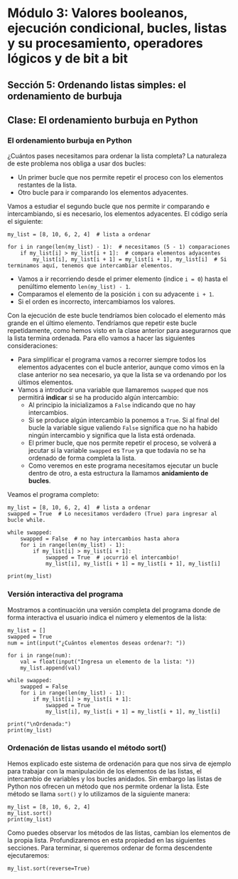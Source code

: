 # Módulo 3: Valores booleanos, ejecución condicional, bucles, listas y su procesamiento, operadores lógicos y de bit a bit
## Sección 5: Ordenando listas simples: el ordenamiento de burbuja
## Clase: El ordenamiento burbuja en Python

### El ordenamiento burbuja en Python

¿Cuántos pases necesitamos para ordenar la lista completa? La naturaleza de este problema nos obliga a usar dos bucles:

* Un primer bucle que nos permite repetir el proceso con los elementos restantes de la lista.
* Otro bucle para ir comparando los elementos adyacentes.

Vamos a estudiar el segundo bucle que nos permite ir comparando e intercambiando, si es necesario, los elementos adyacentes. El código sería el siguiente:

```
my_list = [8, 10, 6, 2, 4]  # lista a ordenar

for i in range(len(my_list) - 1):  # necesitamos (5 - 1) comparaciones
    if my_list[i] > my_list[i + 1]:  # compara elementos adyacentes
        my_list[i], my_list[i + 1] = my_list[i + 1], my_list[i]  # Si terminamos aquí, tenemos que intercambiar elementos.
```
* Vamos a ir recorriendo desde el primer elemento (índice `i = 0`) hasta el penúltimo elemento `len(my_list) - 1`.
* Comparamos el elemento de la posición `i` con su adyacente `i + 1`.
* Si el orden es incorrecto, intercambiamos los valores.

Con la ejecución de este bucle tendríamos bien colocado el elemento más grande en el último elemento. Tendríamos que repetir este bucle repetidamente, como hemos visto en la clase anterior para asegurarnos que la lista termina ordenada. Para ello vamos a hacer las siguientes consideraciones:

* Para simplificar el programa vamos a recorrer siempre todos los elementos adyacentes con el bucle anterior, aunque como vimos en la clase anterior no sea necesario, ya que la lista se va ordenando por los últimos elementos.
* Vamos a introducir una variable que llamaremos `swapped` que nos permitirá **indicar** si se ha producido algún intercambio:
    * Al principio la inicializamos a `False` indicando que no hay intercambios.
    * Si se produce algún intercambio la ponemos a `True`.
    Si al final del bucle la variable sigue valiendo `False` significa que no ha habido ningún intercambio y significa que la lista está ordenada.
    * El primer bucle, que nos permite repetir el proceso, se volverá a jecutar si la variable `swapped` es `True` ya que todavía no se ha ordenado de forma completa la lista.
    * Como veremos en este programa necesitamos ejecutar un bucle dentro de otro, a esta estructura la llamamos **anidamiento de bucles**.


Veamos el programa completo:

```
my_list = [8, 10, 6, 2, 4]  # lista a ordenar
swapped = True  # Lo necesitamos verdadero (True) para ingresar al bucle while.

while swapped:
    swapped = False  # no hay intercambios hasta ahora
    for i in range(len(my_list) - 1):
        if my_list[i] > my_list[i + 1]:
            swapped = True  # ¡ocurrió el intercambio!
            my_list[i], my_list[i + 1] = my_list[i + 1], my_list[i]

print(my_list)
```

### Versión interactiva del programa

Mostramos a continuación una versión completa del programa donde de forma interactiva el usuario indica el número y elementos de la lista:

```
my_list = []
swapped = True
num = int(input("¿Cuántos elementos deseas ordenar?: "))

for i in range(num):
    val = float(input("Ingresa un elemento de la lista: "))
    my_list.append(val)

while swapped:
    swapped = False
    for i in range(len(my_list) - 1):
        if my_list[i] > my_list[i + 1]:
            swapped = True
            my_list[i], my_list[i + 1] = my_list[i + 1], my_list[i]

print("\nOrdenada:")
print(my_list)
```

### Ordenación de listas usando el método sort()

Hemos explicado este sistema de ordenación para que nos sirva de ejemplo para trabajar con la manipulación de los elementos de las listas, el intercambio de variables y los bucles anidados. Sin embargo las listas de Python nos ofrecen un método que nos permite ordenar la lista. Este método se llama `sort()` y lo utilizamos de la siguiente manera:

```
my_list = [8, 10, 6, 2, 4]
my_list.sort()
print(my_list)
```

Como puedes observar los métodos de las listas, cambian los elementos de la propia lista. Profundizaremos en esta propiedad en las siguientes secciones. Para terminar, si queremos ordenar de forma descendente ejecutaremos:

```
my_list.sort(reverse=True)
```